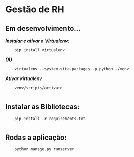 # Gestão de RH

## Em desenvolvimento...

***Instalar e ativar o Virtualenv:***

~~~shell
    pip install virtualenv
~~~~
***OU***
~~~shell
    virtualenv --system-site-packages -p python ./venv
~~~~
***Ativar virtualenv***
~~~shell
    venv/scripts/activate
~~~~
#
## Instalar as Bibliotecas:
~~~shell
    pip install -r requirements.txt
~~~~
#
## Rodas a aplicação:
~~~shell
    python manage.py runserver
~~~~

